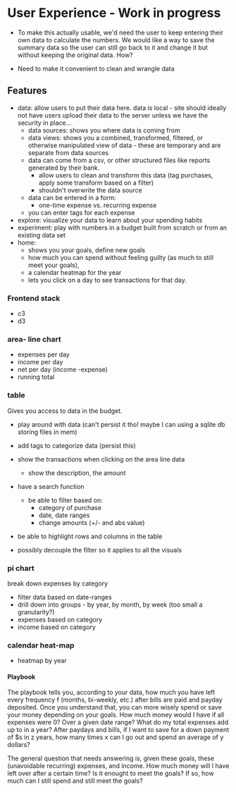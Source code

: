 # User Experience - Work in progress
- To make this actually usable, we'd need the user to keep entering their own data to calculate the numbers. We would like a way to save the summary data so the
user can still go back to it and change it but without keeping the original data. How?

- Need to make it convenient to clean and wrangle data

## Features
- data: allow users to put their data here. data is local - site should ideally not have users upload their data to the server unless we have the security in place...
  - data sources: shows you where data is coming from
  - data views: shows you a combined, transformed, filtered, or otherwise manipulated view of data - these are temporary and are separate from data sources
  - data can come from a csv, or other structured files like reports generated by their bank.
    - allow users to clean and transform this data (tag purchases, apply some transform based on a filter)
    - shouldn't overwrite the data source
  - data can be entered in a form:
    - one-time expense vs. recurring expense
  - you can enter tags for each expense
- explore: visualize your data to learn about your spending habits
- experiment: play with numbers in a budget built from scratch or from an existing data set
- home: 
  - shows you your goals, define new goals
  - how much you can spend without feeling guilty (as much to still meet your goals), 
  - a calendar heatmap for the year
  - lets you click on a day to see transactions for that day.

### Frontend stack
- c3
- d3

### area- line chart
- expenses per day
- income per day
- net per day (income -expense)
- running total

### table
Gives you access to data in the budget.
 - play around with data (can't persist it tho! maybe I can using a sqlite db storing files in mem)
 - add tags to categorize data (persist this)
- show the transactions when clicking on the area line data
  - show the description, the amount
- have a search function
  - be able to filter based on:
    - category of purchase
    - date, date ranges
    - change amounts (+/- and abs value)
- be able to highlight rows and columns in the table

- possibly decouple the filter so it applies to all the visuals

### pi chart 
break down expenses by category
- filter data based on date-ranges
- drill down into groups - by year, by month, by week (too small a granularity?)
- expenses based on category
- income based on category

### calendar heat-map
- heatmap by year

#### Playbook
The playbook tells you, according to your data, how much you have left every frequency f (months, bi-weekly, etc.) after bills are paid and payday deposited.
Once you understand that, you can more wisely spend or save your money depending on your goals.
How much money would I have if all expenses were 0? Over a given date range?
What do my total expenses add up to in a year?
After paydays and bills, if I want to save for a down payment of $s in z years, how many times x can I go out and spend an average of y dollars?

The general question that needs answering is, given these goals, these (unavoidable recurring) expenses, and income. How much money will I have left over after a certain time? Is it enought to meet the goals? If so, how much can I still spend and still meet the goals?


